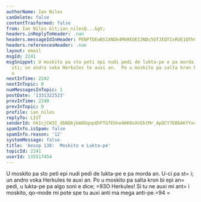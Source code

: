 ```yaml
---
authorName: Ian Niles
canDelete: false
contentTrasformed: false
from: Ian Niles &lt;ian_niles@...&gt;
headers.inReplyToHeader: .nan
headers.messageIdInHeader: PENPTDEwNS1XNDk4MkREOEI3NDc5OTJEQTIxRUE1QThCNTQwQHBoeC5nYmw+
headers.referencesHeader: .nan
layout: email
msgId: 2241
msgSnippet: U moskito pa sto peti epi nudi pedi de lukta-pe e pa morda an.  U-ci pa
  sti; un andro voka Herkules te auxi an.  Po u moskito pa salta kron bi epi an pedi,
  u
nextInTime: 2242
nextInTopic: 0
numMessagesInTopic: 1
postDate: '1331322523'
prevInTime: 2240
prevInTopic: 0
profile: ian_niles
replyTo: LIST
senderId: hkIcjCW3I_dbNQ6jbA0UqnpQhFTGfEbhe4KK0oXnEktMr_ApQCY7EBbAKYYxcwvqE91_lcSpfmCTBtRaTf5Qtb-5QIqFAbGi
spamInfo.isSpam: false
spamInfo.reason: '12'
systemMessage: false
title: 'Aesop 138:  Moskito e Lukta-pe'
topicId: 2241
userId: 135517454
---
```



U moskito pa sto peti epi nudi pedi de lukta-pe e pa morda an.  U-ci pa st=
i; un andro voka Herkules te auxi an.  Po u moskito pa salta kron bi epi an=
 pedi, u lukta-pe pa algo soni e dice; =93O Herkules!  Si tu ne auxi mi ant=
i moskito, qo-mode mi pote spe tu auxi anti ma mega anti-pe.=94 		 	   		  =

